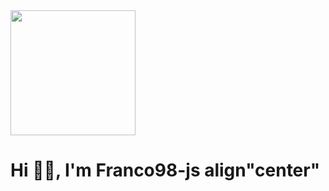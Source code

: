 <div id="header" aling="center">
<img src="https://media.giphy.com/media/bAQH7WXKqtIBrPs7sR/giphy.gif" width="200" align="center"/>
<h1>Hi 👋🏻, I'm Franco98-js align"center"</h1>
</div>
